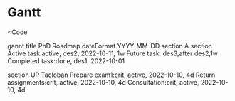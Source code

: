 # Gantt

<Code

gannt
title PhD Roadmap
dateFormat YYYY-MM-DD
section A section
Active task:active, des2, 2022-10-11, 1w
Future task:    des3,after des2,1w
Completed task:done, des1, 2022-10-01


section UP Tacloban
Prepare exam1:crit, active, 2022-10-10, 4d
Return assignments:crit, active, 2022-10-10, 4d
Consultation:crit, active, 2022-10-10, 4d
